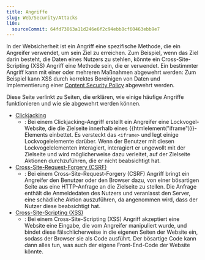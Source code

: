 ```yaml
---
title: Angriffe
slug: Web/Security/Attacks
l10n:
  sourceCommit: 64fd73863a11d246e6f2c94ebb8cf60463ebb9e7
---
```


In der Websicherheit ist ein Angriff eine spezifische Methode, die ein Angreifer verwendet, um sein Ziel zu erreichen. Zum Beispiel, wenn das Ziel darin besteht, die Daten eines Nutzers zu stehlen, könnte ein Cross-Site-Scripting (XSS) Angriff eine Methode sein, die er verwendet. Ein bestimmter Angriff kann mit einer oder mehreren Maßnahmen abgewehrt werden: Zum Beispiel kann XSS durch korrektes Bereinigen von Daten und Implementierung einer [Content Security Policy](/de/docs/Web/HTTP/Guides/CSP) abgewehrt werden.

Diese Seite verlinkt zu Seiten, die erklären, wie einige häufige Angriffe funktionieren und wie sie abgewehrt werden können.

- [Clickjacking](/de/docs/Web/Security/Attacks/Clickjacking)
  - : Bei einem Clickjacking-Angriff erstellt ein Angreifer eine Lockvogel-Website, die die Zielseite innerhalb eines {{htmlelement("iframe")}}-Elements einbettet. Es versteckt das `<iframe>` und legt einige Lockvogelelemente darüber. Wenn der Benutzer mit diesen Lockvogelelementen interagiert, interagiert er ungewollt mit der Zielseite und wird möglicherweise dazu verleitet, auf der Zielseite Aktionen durchzuführen, die er nicht beabsichtigt hat.
- [Cross-Site-Request-Forgery (CSRF)](/de/docs/Web/Security/Attacks/CSRF)
  - : Bei einem Cross-Site-Request-Forgery (CSRF) Angriff bringt ein Angreifer den Benutzer oder den Browser dazu, von einer bösartigen Seite aus eine HTTP-Anfrage an die Zielseite zu stellen. Die Anfrage enthält die Anmeldedaten des Nutzers und veranlasst den Server, eine schädliche Aktion auszuführen, da angenommen wird, dass der Nutzer diese beabsichtigt hat.
- [Cross-Site-Scripting (XSS)](/de/docs/Web/Security/Attacks/XSS)
  - : Bei einem Cross-Site-Scripting (XSS) Angriff akzeptiert eine Website eine Eingabe, die vom Angreifer manipuliert wurde, und bindet diese fälschlicherweise in die eigenen Seiten der Website ein, sodass der Browser sie als Code ausführt. Der bösartige Code kann dann alles tun, was auch der eigene Front-End-Code der Website könnte.
